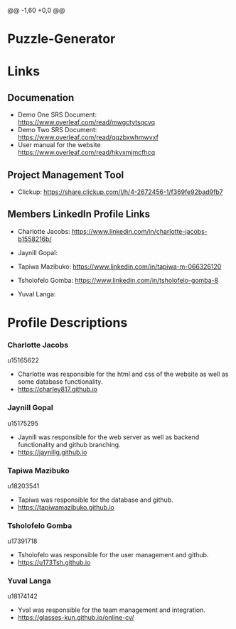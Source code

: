 @@ -1,60 +0,0 @@
# Puzzle-Generator

# Links

## Documenation
* Demo One SRS Document:
https://www.overleaf.com/read/mwgctytsqcvq
* Demo Two SRS Document:
https://www.overleaf.com/read/qqzbxwhmwvxf
* User manual for the website
https://www.overleaf.com/read/hkvxmjmcfhcq 


## Project Management Tool
* Clickup:
https://share.clickup.com/l/h/4-2672456-1/f369fe92bad9fb7

## Members LinkedIn Profile Links
* Charlotte Jacobs:
https://www.linkedin.com/in/charlotte-jacobs-b1558216b/

* Jaynill Gopal:

* Tapiwa Mazibuko:
https://www.linkedin.com/in/tapiwa-m-066326120

* Tsholofelo Gomba:
https://www.linkedin.com/in/tsholofelo-gomba-8

* Yuval Langa:

# Profile Descriptions
### Charlotte Jacobs 
u15165622
* Charlotte was responsible for the html and css of the website as well as some database functionality.
* https://charley817.github.io

### Jaynill Gopal 
u15175295
* Jaynill was responsible for the web server as well as backend functionality and github branching.
* https://jaynillg.github.io

### Tapiwa Mazibuko 
u18203541
* Tapiwa was responsible for the database and github.
* https://tapiwamazibuko.github.io

### Tsholofelo Gomba
u17391718
* Tsholofelo was responsible for the user management and github.
* https://u173Tsh.github.io

### Yuval Langa
u18174142
* Yval was responsible for the team management and integration.
* https://glasses-kun.github.io/online-cv/





